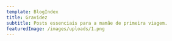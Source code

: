 ```yaml
---
template: BlogIndex
title: Gravidez
subtitle: Posts essenciais para a mamãe de primeira viagem.
featuredImage: /images/uploads/1.png
---
```


